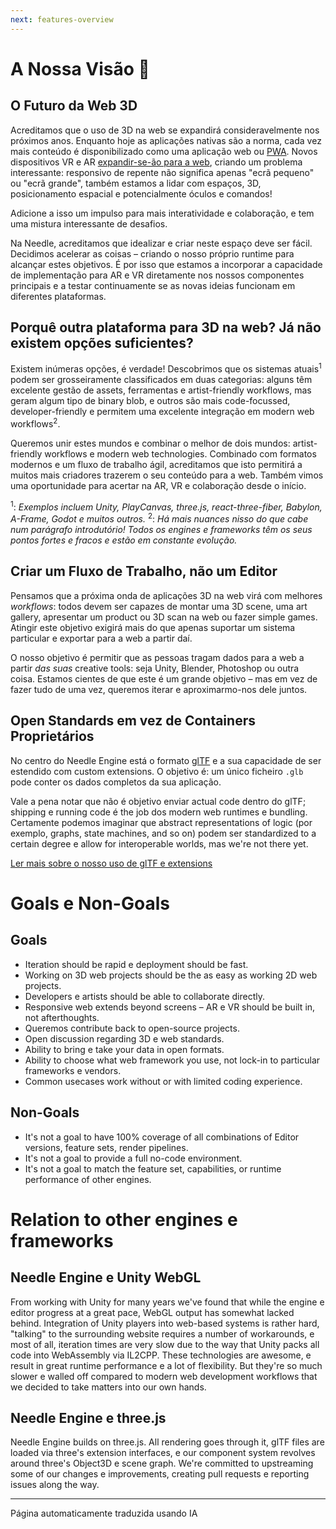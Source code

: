 ```yaml
---
next: features-overview
---
```


# A Nossa Visão 🔮

## O Futuro da Web 3D

Acreditamos que o uso de 3D na web se expandirá consideravelmente nos próximos anos. Enquanto hoje as aplicações nativas são a norma, cada vez mais conteúdo é disponibilizado como uma aplicação web ou [PWA](https://web.dev/progressive-web-apps/). Novos dispositivos VR e AR [expandir-se-ão para a web](https://immersive-web.github.io/webxr-samples/), criando um problema interessante: responsivo de repente não significa apenas "ecrã pequeno" ou "ecrã grande", também estamos a lidar com espaços, 3D, posicionamento espacial e potencialmente óculos e comandos!

Adicione a isso um impulso para mais interatividade e colaboração, e tem uma mistura interessante de desafios.

Na Needle, acreditamos que idealizar e criar neste espaço deve ser fácil. Decidimos acelerar as coisas – criando o nosso próprio runtime para alcançar estes objetivos. É por isso que estamos a incorporar a capacidade de implementação para AR e VR diretamente nos nossos componentes principais e a testar continuamente se as novas ideias funcionam em diferentes plataformas.

## Porquê outra plataforma para 3D na web? Já não existem opções suficientes?

Existem inúmeras opções, é verdade! Descobrimos que os sistemas atuais<sup>1</sup> podem ser grosseiramente classificados em duas categorias: alguns têm excelente gestão de assets, ferramentas e artist-friendly workflows, mas geram algum tipo de binary blob, e outros são mais code-focussed, developer-friendly e permitem uma excelente integração em modern web workflows<sup>2</sup>.

Queremos unir estes mundos e combinar o melhor de dois mundos: artist-friendly workflows e modern web technologies. Combinado com formatos modernos e um fluxo de trabalho ágil, acreditamos que isto permitirá a muitos mais criadores trazerem o seu conteúdo para a web. Também vimos uma oportunidade para acertar na AR, VR e colaboração desde o início.

<sup>1</sup>: _Exemplos incluem Unity, PlayCanvas, three.js, react-three-fiber, Babylon, A-Frame, Godot e muitos outros._
<sup>2</sup>: _Há mais nuances nisso do que cabe num parágrafo introdutório! Todos os engines e frameworks têm os seus pontos fortes e fracos e estão em constante evolução._

## Criar um Fluxo de Trabalho, não um Editor

Pensamos que a próxima onda de aplicações 3D na web virá com melhores _workflows_: todos devem ser capazes de montar uma 3D scene, uma art gallery, apresentar um product ou 3D scan na web ou fazer simple games. Atingir este objetivo exigirá mais do que apenas suportar um sistema particular e exportar para a web a partir daí.

O nosso objetivo é permitir que as pessoas tragam dados para a web a partir _das suas_ creative tools: seja Unity, Blender, Photoshop ou outra coisa. Estamos cientes de que este é um grande objetivo – mas em vez de fazer tudo de uma vez, queremos iterar e aproximarmo-nos dele juntos.

## Open Standards em vez de Containers Proprietários

No centro do Needle Engine está o formato [glTF](https://registry.khronos.org/glTF/specs/2.0/glTF-2.0.html) e a sua capacidade de ser estendido com custom extensions. O objetivo é: um único ficheiro `.glb` pode conter os dados completos da sua aplicação.

Vale a pena notar que não é objetivo enviar actual code dentro do glTF; shipping e running code é the job dos modern web runtimes e bundling. Certamente podemos imaginar que abstract representations of logic (por exemplo, graphs, state machines, and so on) podem ser standardized to a certain degree e allow for interoperable worlds, mas we're not there yet.

[Ler mais sobre o nosso uso de glTF e extensions](./technical-overview.md)

# Goals e Non-Goals

## Goals
- Iteration should be rapid e deployment should be fast.
- Working on 3D web projects should be the as easy as working 2D web projects.
- Developers e artists should be able to collaborate directly.
- Responsive web extends beyond screens – AR e VR should be built in, not afterthoughts.
- Queremos contribute back to open-source projects.
- Open discussion regarding 3D e web standards.
- Ability to bring e take your data in open formats.
- Ability to choose what web framework you use, not lock-in to particular frameworks e vendors.
- Common usecases work without or with limited coding experience.

## Non-Goals
- It's not a goal to have 100% coverage of all combinations of Editor versions, feature sets, render pipelines.
- It's not a goal to provide a full no-code environment.
- It's not a goal to match the feature set, capabilities, or runtime performance of other engines.

# Relation to other engines e frameworks

## Needle Engine e Unity WebGL

From working with Unity for many years we've found that while the engine e editor progress at a great pace, WebGL output has somewhat lacked behind. Integration of Unity players into web-based systems is rather hard, "talking" to the surrounding website requires a number of workarounds, e most of all, iteration times are very slow due to the way that Unity packs all code into WebAssembly via IL2CPP. These technologies are awesome, e result in great runtime performance e a lot of flexibility. But they're so much slower e walled off compared to modern web development workflows that we decided to take matters into our own hands.

## Needle Engine e three.js

Needle Engine builds on three.js. All rendering goes through it, glTF files are loaded via three's extension interfaces, e our component system revolves around three's Object3D e scene graph. We're committed to upstreaming some of our changes e improvements, creating pull requests e reporting issues along the way.

---
Página automaticamente traduzida usando IA